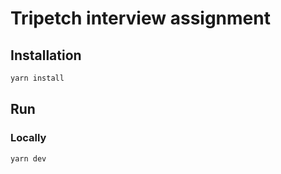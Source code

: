 # Tripetch interview assignment

## Installation

```sh
yarn install
```

## Run

### Locally

```sh
yarn dev
```
